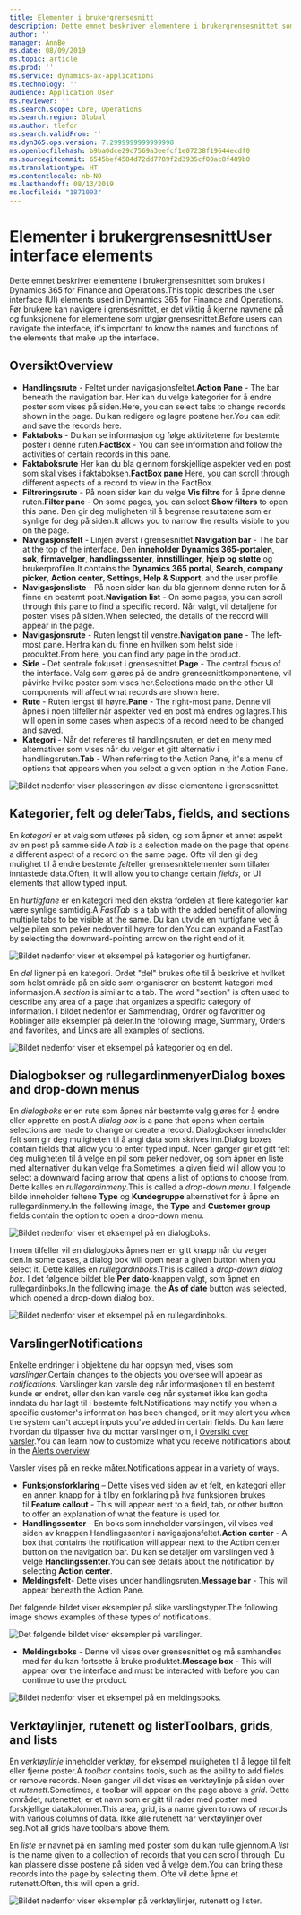 ```yaml
---
title: Elementer i brukergrensesnitt
description: Dette emnet beskriver elementene i brukergrensesnittet som brukes i Dynamics 365 for Finance and Operations.
author: ''
manager: AnnBe
ms.date: 08/09/2019
ms.topic: article
ms.prod: ''
ms.service: dynamics-ax-applications
ms.technology: ''
audience: Application User
ms.reviewer: ''
ms.search.scope: Core, Operations
ms.search.region: Global
ms.author: tlefor
ms.search.validFrom: ''
ms.dyn365.ops.version: 7.2999999999999998
ms.openlocfilehash: b9ba0dce29c7569a3eefcf1e07238f19644ecdf0
ms.sourcegitcommit: 6545bef4584d72dd7789f2d3935cf00ac8f489b0
ms.translationtype: HT
ms.contentlocale: nb-NO
ms.lasthandoff: 08/13/2019
ms.locfileid: "1871093"
---
```

# <a name="user-interface-elements"></a><span data-ttu-id="999ed-103">Elementer i brukergrensesnitt</span><span class="sxs-lookup"><span data-stu-id="999ed-103">User interface elements</span></span>

<span data-ttu-id="999ed-104">Dette emnet beskriver elementene i brukergrensesnittet som brukes i Dynamics 365 for Finance and Operations.</span><span class="sxs-lookup"><span data-stu-id="999ed-104">This topic describes the user interface (UI) elements used in Dynamics 365 for Finance and Operations.</span></span> <span data-ttu-id="999ed-105">Før brukere kan navigere i grensesnittet, er det viktig å kjenne navnene på og funksjonene for elementene som utgjør grensesnittet.</span><span class="sxs-lookup"><span data-stu-id="999ed-105">Before users can navigate the interface, it's important to know the names and functions of the elements that make up the interface.</span></span>

## <a name="overview"></a><span data-ttu-id="999ed-106">Oversikt</span><span class="sxs-lookup"><span data-stu-id="999ed-106">Overview</span></span>

- <span data-ttu-id="999ed-107">**Handlingsrute** - Feltet under navigasjonsfeltet.</span><span class="sxs-lookup"><span data-stu-id="999ed-107">**Action Pane** - The bar beneath the navigation bar.</span></span> <span data-ttu-id="999ed-108">Her kan du velge kategorier for å endre poster som vises på siden.</span><span class="sxs-lookup"><span data-stu-id="999ed-108">Here, you can select tabs to change records shown in the page.</span></span> <span data-ttu-id="999ed-109">Du kan redigere og lagre postene her.</span><span class="sxs-lookup"><span data-stu-id="999ed-109">You can edit and save the records here.</span></span>  
- <span data-ttu-id="999ed-110">**Faktaboks** - Du kan se informasjon og følge aktivitetene for bestemte poster i denne ruten.</span><span class="sxs-lookup"><span data-stu-id="999ed-110">**FactBox** - You can see information and follow the activities of certain records in this pane.</span></span>  
- <span data-ttu-id="999ed-111">**Faktaboksrute** Her kan du bla gjennom forskjellige aspekter ved en post som skal vises i faktaboksen.</span><span class="sxs-lookup"><span data-stu-id="999ed-111">**FactBox pane** Here, you can scroll through different aspects of a record to view in the FactBox.</span></span>  
- <span data-ttu-id="999ed-112">**Filtreringsrute** - På noen sider kan du velge **Vis filtre** for å åpne denne ruten.</span><span class="sxs-lookup"><span data-stu-id="999ed-112">**Filter pane** - On some pages, you can select **Show filters** to open this pane.</span></span> <span data-ttu-id="999ed-113">Den gir deg muligheten til å begrense resultatene som er synlige for deg på siden.</span><span class="sxs-lookup"><span data-stu-id="999ed-113">It allows you to narrow the results visible to you on the page.</span></span>  
- <span data-ttu-id="999ed-114">**Navigasjonsfelt** - Linjen øverst i grensesnittet.</span><span class="sxs-lookup"><span data-stu-id="999ed-114">**Navigation bar** - The bar at the top of the interface.</span></span> <span data-ttu-id="999ed-115">Den **inneholder Dynamics 365-portalen**, **søk**, **firmavelger**, **handlingssenter**, **innstillinger**, **hjelp og støtte** og brukerprofilen.</span><span class="sxs-lookup"><span data-stu-id="999ed-115">It contains the **Dynamics 365 portal**, **Search**, **company picker**, **Action center**, **Settings**, **Help & Support**, and the user profile.</span></span>  
- <span data-ttu-id="999ed-116">**Navigasjonsliste** - På noen sider kan du bla gjennom denne ruten for å finne en bestemt post.</span><span class="sxs-lookup"><span data-stu-id="999ed-116">**Navigation list** - On some pages, you can scroll through this pane to find a specific record.</span></span> <span data-ttu-id="999ed-117">Når valgt, vil detaljene for posten vises på siden.</span><span class="sxs-lookup"><span data-stu-id="999ed-117">When selected, the details of the record will appear in the page.</span></span>  
- <span data-ttu-id="999ed-118">**Navigasjonsrute** - Ruten lengst til venstre.</span><span class="sxs-lookup"><span data-stu-id="999ed-118">**Navigation pane** - The left-most pane.</span></span> <span data-ttu-id="999ed-119">Herfra kan du finne en hvilken som helst side i produktet.</span><span class="sxs-lookup"><span data-stu-id="999ed-119">From here, you can find any page in the product.</span></span>  
- <span data-ttu-id="999ed-120">**Side** - Det sentrale fokuset i grensesnittet.</span><span class="sxs-lookup"><span data-stu-id="999ed-120">**Page** - The central focus of the interface.</span></span> <span data-ttu-id="999ed-121">Valg som gjøres på de andre grensesnittkomponentene, vil påvirke hvilke poster som vises her.</span><span class="sxs-lookup"><span data-stu-id="999ed-121">Selections made on the other UI components will affect what records are shown here.</span></span>  
- <span data-ttu-id="999ed-122">**Rute** - Ruten lengst til høyre.</span><span class="sxs-lookup"><span data-stu-id="999ed-122">**Pane** - The right-most pane.</span></span> <span data-ttu-id="999ed-123">Denne vil åpnes i noen tilfeller når aspekter ved en post må endres og lagres.</span><span class="sxs-lookup"><span data-stu-id="999ed-123">This will open in some cases when aspects of a record need to be changed and saved.</span></span>  
- <span data-ttu-id="999ed-124">**Kategori** - Når det refereres til handlingsruten, er det en meny med alternativer som vises når du velger et gitt alternativ i handlingsruten.</span><span class="sxs-lookup"><span data-stu-id="999ed-124">**Tab** - When referring to the Action Pane, it's a menu of options that appears when you select a given option in the Action Pane.</span></span>  

![Bildet nedenfor viser plasseringen av disse elementene i grensesnittet.](media/user-interface-01.png)

## <a name="tabs-fields-and-sections"></a><span data-ttu-id="999ed-126">Kategorier, felt og deler</span><span class="sxs-lookup"><span data-stu-id="999ed-126">Tabs, fields, and sections</span></span>

<span data-ttu-id="999ed-127">En *kategori* er et valg som utføres på siden, og som åpner et annet aspekt av en post på samme side.</span><span class="sxs-lookup"><span data-stu-id="999ed-127">A *tab* is a selection made on the page that opens a different aspect of a record on the same page.</span></span> <span data-ttu-id="999ed-128">Ofte vil den gi deg mulighet til å endre bestemte *felt*eller grensesnittelementer som tillater inntastede data.</span><span class="sxs-lookup"><span data-stu-id="999ed-128">Often, it will allow you to change certain *fields*, or UI elements that allow typed input.</span></span> 

<span data-ttu-id="999ed-129">En *hurtigfane* er en kategori med den ekstra fordelen at flere kategorier kan være synlige samtidig.</span><span class="sxs-lookup"><span data-stu-id="999ed-129">A *FastTab* is a tab with the added benefit of allowing multiple tabs to be visible at the same.</span></span> <span data-ttu-id="999ed-130">Du kan utvide en hurtigfane ved å velge pilen som peker nedover til høyre for den.</span><span class="sxs-lookup"><span data-stu-id="999ed-130">You can expand a FastTab by selecting the downward-pointing arrow on the right end of it.</span></span>

![Bildet nedenfor viser et eksempel på kategorier og hurtigfaner.](media/user-interface-02.png)

<span data-ttu-id="999ed-132">En *del* ligner på en kategori. Ordet "del" brukes ofte til å beskrive et hvilket som helst område på en side som organiserer en bestemt kategori med informasjon.</span><span class="sxs-lookup"><span data-stu-id="999ed-132">A *section* is similar to a tab. The word "section" is often used to describe any area of a page that organizes a specific category of information.</span></span> <span data-ttu-id="999ed-133">I bildet nedenfor er Sammendrag, Ordrer og favoritter og Koblinger alle eksempler på deler.</span><span class="sxs-lookup"><span data-stu-id="999ed-133">In the following image, Summary, Orders and favorites, and Links are all examples of sections.</span></span>

![Bildet nedenfor viser et eksempel på kategorier og en del.](media/user-interface-03.png)

## <a name="dialog-boxes-and-drop-down-menus"></a><span data-ttu-id="999ed-135">Dialogbokser og rullegardinmenyer</span><span class="sxs-lookup"><span data-stu-id="999ed-135">Dialog boxes and drop-down menus</span></span>

<span data-ttu-id="999ed-136">En *dialogboks* er en rute som åpnes når bestemte valg gjøres for å endre eller opprette en post.</span><span class="sxs-lookup"><span data-stu-id="999ed-136">A *dialog box* is a pane that opens when certain selections are made to change or create a record.</span></span> <span data-ttu-id="999ed-137">Dialogbokser inneholder felt som gir deg muligheten til å angi data som skrives inn.</span><span class="sxs-lookup"><span data-stu-id="999ed-137">Dialog boxes contain fields that allow you to enter typed input.</span></span> <span data-ttu-id="999ed-138">Noen ganger gir et gitt felt deg muligheten til å velge en pil som peker nedover, og som åpner en liste med alternativer du kan velge fra.</span><span class="sxs-lookup"><span data-stu-id="999ed-138">Sometimes, a given field will allow you to select a downward facing arrow that opens a list of options to choose from.</span></span> <span data-ttu-id="999ed-139">Dette kalles en *rullegardinmeny*.</span><span class="sxs-lookup"><span data-stu-id="999ed-139">This is called a *drop-down menu*.</span></span> <span data-ttu-id="999ed-140">I følgende bilde inneholder feltene **Type** og **Kundegruppe** alternativet for å åpne en rullegardinmeny.</span><span class="sxs-lookup"><span data-stu-id="999ed-140">In the following image, the **Type** and **Customer group** fields contain the option to open a drop-down menu.</span></span>

![Bildet nedenfor viser et eksempel på en dialogboks.](media/user-interface-04.png)

<span data-ttu-id="999ed-142">I noen tilfeller vil en dialogboks åpnes nær en gitt knapp når du velger den.</span><span class="sxs-lookup"><span data-stu-id="999ed-142">In some cases, a dialog box will open near a given button when you select it.</span></span> <span data-ttu-id="999ed-143">Dette kalles en *rullegardinboks*.</span><span class="sxs-lookup"><span data-stu-id="999ed-143">This is called a *drop-down dialog box*.</span></span> <span data-ttu-id="999ed-144">I det følgende bildet ble **Per dato**-knappen valgt, som åpnet en rullegardinboks.</span><span class="sxs-lookup"><span data-stu-id="999ed-144">In the following image, the **As of date** button was selected, which opened a drop-down dialog box.</span></span>

![Bildet nedenfor viser et eksempel på en rullegardinboks.](media/user-interface-05.png)

## <a name="notifications"></a><span data-ttu-id="999ed-146">Varslinger</span><span class="sxs-lookup"><span data-stu-id="999ed-146">Notifications</span></span>

<span data-ttu-id="999ed-147">Enkelte endringer i objektene du har oppsyn med, vises som *varslinger*.</span><span class="sxs-lookup"><span data-stu-id="999ed-147">Certain changes to the objects you oversee will appear as *notifications*.</span></span> <span data-ttu-id="999ed-148">Varslinger kan varsle deg når informasjonen til en bestemt kunde er endret, eller den kan varsle deg når systemet ikke kan godta inndata du har lagt til i bestemte felt.</span><span class="sxs-lookup"><span data-stu-id="999ed-148">Notifications may notify you when a specific customer's information has been changed, or it may alert you when the system can't accept inputs you've added in certain fields.</span></span> <span data-ttu-id="999ed-149">Du kan lære hvordan du tilpasser hva du mottar varslinger om, i [Oversikt over varsler](../get-started/alerts-overview.md).</span><span class="sxs-lookup"><span data-stu-id="999ed-149">You can learn how to customize what you receive notifications about in the [Alerts overview](../get-started/alerts-overview.md).</span></span>

<span data-ttu-id="999ed-150">Varsler vises på en rekke måter.</span><span class="sxs-lookup"><span data-stu-id="999ed-150">Notifications appear in a variety of ways.</span></span>
- <span data-ttu-id="999ed-151">**Funksjonsforklaring** – Dette vises ved siden av et felt, en kategori eller en annen knapp for å tilby en forklaring på hva funksjonen brukes til.</span><span class="sxs-lookup"><span data-stu-id="999ed-151">**Feature callout** - This will appear next to a field, tab, or other button to offer an explanation of what the feature is used for.</span></span> 
- <span data-ttu-id="999ed-152">**Handlingssenter** - En boks som inneholder varslingen, vil vises ved siden av knappen Handlingssenter i navigasjonsfeltet.</span><span class="sxs-lookup"><span data-stu-id="999ed-152">**Action center** - A box that contains the notification will appear next to the Action center button on the navigation bar.</span></span> <span data-ttu-id="999ed-153">Du kan se detaljer om varslingen ved å velge **Handlingssenter**.</span><span class="sxs-lookup"><span data-stu-id="999ed-153">You can see details about the notification by selecting **Action center**.</span></span>  
- <span data-ttu-id="999ed-154">**Meldingsfelt**- Dette vises under handlingsruten.</span><span class="sxs-lookup"><span data-stu-id="999ed-154">**Message bar** - This will appear beneath the Action Pane.</span></span>  

<span data-ttu-id="999ed-155">Det følgende bildet viser eksempler på slike varslingstyper.</span><span class="sxs-lookup"><span data-stu-id="999ed-155">The following image shows examples of these types of notifications.</span></span>

![Det følgende bildet viser eksempler på varslinger.](media/user-interface-06.png)

- <span data-ttu-id="999ed-157">**Meldingsboks** - Denne vil vises over grensesnittet og må samhandles med før du kan fortsette å bruke produktet.</span><span class="sxs-lookup"><span data-stu-id="999ed-157">**Message box** - This will appear over the interface and must be interacted with before you can continue to use the product.</span></span>  

![Bildet nedenfor viser et eksempel på en meldingsboks.](media/user-interface-07.png)

## <a name="toolbars-grids-and-lists"></a><span data-ttu-id="999ed-159">Verktøylinjer, rutenett og lister</span><span class="sxs-lookup"><span data-stu-id="999ed-159">Toolbars, grids, and lists</span></span>

<span data-ttu-id="999ed-160">En *verktøylinje* inneholder verktøy, for eksempel muligheten til å legge til felt eller fjerne poster.</span><span class="sxs-lookup"><span data-stu-id="999ed-160">A *toolbar* contains tools, such as the ability to add fields or remove records.</span></span> <span data-ttu-id="999ed-161">Noen ganger vil det vises en verktøylinje på siden over et *rutenett*.</span><span class="sxs-lookup"><span data-stu-id="999ed-161">Sometimes, a toolbar will appear on the page above a *grid*.</span></span> <span data-ttu-id="999ed-162">Dette området, rutenettet, er et navn som er gitt til rader med poster med forskjellige datakolonner.</span><span class="sxs-lookup"><span data-stu-id="999ed-162">This area, grid, is a name given to rows of records with various columns of data.</span></span> <span data-ttu-id="999ed-163">Ikke alle rutenett har verktøylinjer over seg.</span><span class="sxs-lookup"><span data-stu-id="999ed-163">Not all grids have toolbars above them.</span></span>

<span data-ttu-id="999ed-164">En *liste* er navnet på en samling med poster som du kan rulle gjennom.</span><span class="sxs-lookup"><span data-stu-id="999ed-164">A *list* is the name given to a collection of records that you can scroll through.</span></span> <span data-ttu-id="999ed-165">Du kan plassere disse postene på siden ved å velge dem.</span><span class="sxs-lookup"><span data-stu-id="999ed-165">You can bring these records into the page by selecting them.</span></span> <span data-ttu-id="999ed-166">Ofte vil dette åpne et rutenett.</span><span class="sxs-lookup"><span data-stu-id="999ed-166">Often, this will open a grid.</span></span>

![Bildet nedenfor viser eksempler på verktøylinjer, rutenett og lister.](media/user-interface-08.png)
